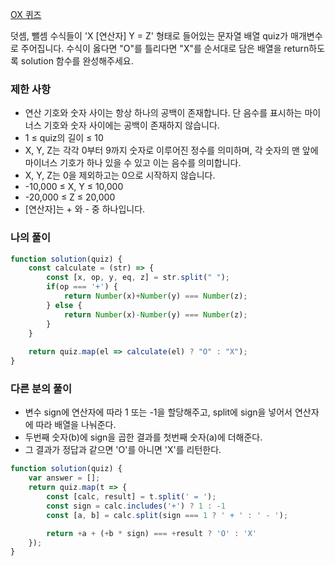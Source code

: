 <a href="https://school.programmers.co.kr/learn/courses/30/lessons/120907">OX 퀴즈</a>

덧셈, 뺄셈 수식들이 'X [연산자] Y = Z' 형태로 들어있는 문자열 배열 quiz가 매개변수로 주어집니다. 수식이 옳다면 "O"를 틀리다면 "X"를 순서대로 담은 배열을 return하도록 solution 함수를 완성해주세요.

### 제한 사항

- 연산 기호와 숫자 사이는 항상 하나의 공백이 존재합니다. 단 음수를 표시하는 마이너스 기호와 숫자 사이에는 공백이 존재하지 않습니다.
- 1 ≤ quiz의 길이 ≤ 10
- X, Y, Z는 각각 0부터 9까지 숫자로 이루어진 정수를 의미하며, 각 숫자의 맨 앞에 마이너스 기호가 하나 있을 수 있고 이는 음수를 의미합니다.
- X, Y, Z는 0을 제외하고는 0으로 시작하지 않습니다.
- -10,000 ≤ X, Y ≤ 10,000
- -20,000 ≤ Z ≤ 20,000
- [연산자]는 + 와 - 중 하나입니다.

### 나의 풀이

```js
function solution(quiz) {
    const calculate = (str) => {
        const [x, op, y, eq, z] = str.split(" ");
        if(op === '+') {
            return Number(x)+Number(y) === Number(z);
        } else {
            return Number(x)-Number(y) === Number(z);
        }
    }
    
    return quiz.map(el => calculate(el) ? "O" : "X");
}
```


### 다른 분의 풀이

- 변수 sign에 연산자에 따라 1 또는 -1을 할당해주고, split에 sign을 넣어서 연산자에 따라 배열을 나눠준다.
- 두번째 숫자(b)에 sign을 곱한 결과를 첫번째 숫자(a)에 더해준다.
- 그 결과가 정답과 같으면 'O'를 아니면 'X'를 리턴한다.

```js
function solution(quiz) {
    var answer = [];
    return quiz.map(t => {
        const [calc, result] = t.split(' = ');
        const sign = calc.includes('+') ? 1 : -1
        const [a, b] = calc.split(sign === 1 ? ' + ' : ' - ');

        return +a + (+b * sign) === +result ? 'O' : 'X'
    });
}
```
